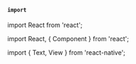 #### `import`

import React from 'react';

import React, { Component } from 'react';

import { Text, View } from 'react-native';
